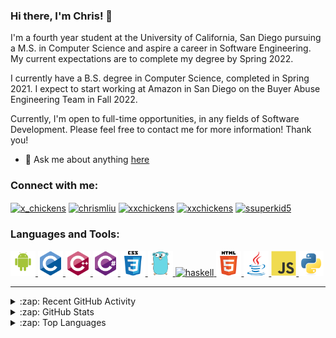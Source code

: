 ### Hi there, I'm Chris! 👋

I'm a fourth year student at the University of California, San Diego pursuing a M.S. in Computer Science and aspire a career in Software Engineering. My current expectations are to complete my degree by Spring 2022.

I currently have a B.S. degree in Computer Science, completed in Spring 2021. I expect to start working at Amazon in San Diego on the Buyer Abuse Engineering Team in Fall 2022.

Currently, I'm open to full-time opportunities, in any fields of Software Development. Please feel free to contact me for more information! Thank you!


- 💬 Ask me about anything [here](https://github.com/xChickens/xChickens/issues)

<h3 align="left">Connect with me:</h3>
<p align="left">
<a href="https://twitter.com/x_chickens" target="blank"><img align="center" src="https://raw.githubusercontent.com/rahuldkjain/github-profile-readme-generator/master/src/images/icons/Social/twitter.svg" alt="x_chickens" height="30" width="40" /></a>
<a href="https://linkedin.com/in/chrismliu" target="blank"><img align="center" src="https://raw.githubusercontent.com/rahuldkjain/github-profile-readme-generator/master/src/images/icons/Social/linked-in-alt.svg" alt="chrismliu" height="30" width="40" /></a>
<a href="https://fb.com/xxchickens" target="blank"><img align="center" src="https://raw.githubusercontent.com/rahuldkjain/github-profile-readme-generator/master/src/images/icons/Social/facebook-alt.svg" alt="xxchickens" height="30" width="40" /></a>
<a href="https://instagram.com/xxchickens" target="blank"><img align="center" src="https://raw.githubusercontent.com/rahuldkjain/github-profile-readme-generator/master/src/images/icons/Social/instagram.svg" alt="xxchickens" height="30" width="40" /></a>
<a href="https://www.youtube.com/c/ssuperkid5" target="blank"><img align="center" src="https://raw.githubusercontent.com/rahuldkjain/github-profile-readme-generator/master/src/images/icons/Social/youtube.svg" alt="ssuperkid5" height="30" width="40" /></a>
</p>

<h3 align="left">Languages and Tools:</h3>
<p align="left"> <a href="https://developer.android.com" target="_blank"> <img src="https://raw.githubusercontent.com/devicons/devicon/master/icons/android/android-original-wordmark.svg" alt="android" width="40" height="40"/> </a> <a href="https://www.cprogramming.com/" target="_blank"> <img src="https://raw.githubusercontent.com/devicons/devicon/master/icons/c/c-original.svg" alt="c" width="40" height="40"/> </a> <a href="https://www.w3schools.com/cpp/" target="_blank"> <img src="https://raw.githubusercontent.com/devicons/devicon/master/icons/cplusplus/cplusplus-original.svg" alt="cplusplus" width="40" height="40"/> </a> <a href="https://www.w3schools.com/cs/" target="_blank"> <img src="https://raw.githubusercontent.com/devicons/devicon/master/icons/csharp/csharp-original.svg" alt="csharp" width="40" height="40"/> </a> <a href="https://www.w3schools.com/css/" target="_blank"> <img src="https://raw.githubusercontent.com/devicons/devicon/master/icons/css3/css3-original-wordmark.svg" alt="css3" width="40" height="40"/> </a> <a href="https://golang.org" target="_blank"> <img src="https://raw.githubusercontent.com/devicons/devicon/master/icons/go/go-original.svg" alt="go" width="40" height="40"/> </a> <a href="https://www.haskell.org/" target="_blank"> <img src="https://upload.wikimedia.org/wikipedia/commons/1/1c/Haskell-Logo.svg" alt="haskell" width="40" height="40"/> </a> <a href="https://www.w3.org/html/" target="_blank"> <img src="https://raw.githubusercontent.com/devicons/devicon/master/icons/html5/html5-original-wordmark.svg" alt="html5" width="40" height="40"/> </a> <a href="https://www.java.com" target="_blank"> <img src="https://raw.githubusercontent.com/devicons/devicon/master/icons/java/java-original.svg" alt="java" width="40" height="40"/> </a> <a href="https://developer.mozilla.org/en-US/docs/Web/JavaScript" target="_blank"> <img src="https://raw.githubusercontent.com/devicons/devicon/master/icons/javascript/javascript-original.svg" alt="javascript" width="40" height="40"/> </a> <a href="https://www.python.org" target="_blank"> <img src="https://raw.githubusercontent.com/devicons/devicon/master/icons/python/python-original.svg" alt="python" width="40" height="40"/> </a> </p>

---

<details>
  <summary>:zap: Recent GitHub Activity</summary>

<!--RECENT_ACTIVITY:start-->
1. ⭐ Starred [Readme-Workflows/recent-activity](https://github.com/Readme-Workflows/recent-activity)
2. ✔️ Closed issue [#2](https://github.com/xChickens/xChickens/issues/2) in [xChickens/xChickens](https://github.com/xChickens/xChickens)
3. 📔 Created new repository [cse30-fa21/A9-starter](https://github.com/cse30-fa21/A9-starter)
4. ⭐ Starred [reinderien/mimic](https://github.com/reinderien/mimic)
5. ⭐ Starred [nvbn/thefuck](https://github.com/nvbn/thefuck)
6. 
7. 
8. 
9. 
10. 
11. 
12. 
13. 
14. 
15. 
<!--RECENT_ACTIVITY:end-->
  
<!--RECENT_ACTIVITY:last_update-->
Last Updated: Sunday, December 26th, 2021, 9:33:53 PM
<!--RECENT_ACTIVITY:last_update_end-->

</details>


<details>
  <summary>:zap: GitHub Stats</summary>
  <img align="center" alt="xChickens's Profile Details" src="https://raw.githubusercontent.com/xChickens/xChickens/master/profile-summary-card-output/github_dark/0-profile-details.svg" />
  <img align="center" alt="xChickens's GitHub Stats" src="https://raw.githubusercontent.com/xChickens/xChickens/master/profile-summary-card-output/github_dark/3-stats.svg" />
</details>


<details>
  <summary>:zap: Top Languages</summary>

  <img align="center" alt="xChickens's Languages by Repo" src="https://raw.githubusercontent.com/xChickens/xChickens/master/profile-summary-card-output/github_dark/1-repos-per-language.svg" />
  <img align="center" alt="xChickens's Languages by Commits" src="https://raw.githubusercontent.com/xChickens/xChickens/master/profile-summary-card-output/github_dark/2-most-commit-language.svg" />
</details>

<!--
**xChickens/xChickens** is a ✨ _special_ ✨ repository because its `README.md` (this file) appears on your GitHub profile.

Here are some ideas to get you started:

- 🔭 I’m currently working on ...
- 🌱 I’m currently learning ...
- 👯 I’m looking to collaborate on ...
- 🤔 I’m looking for help with ...
- 💬 Ask me about ...
- 📫 How to reach me: ...
- 😄 Pronouns: ...
- ⚡ Fun fact: ...
-->
